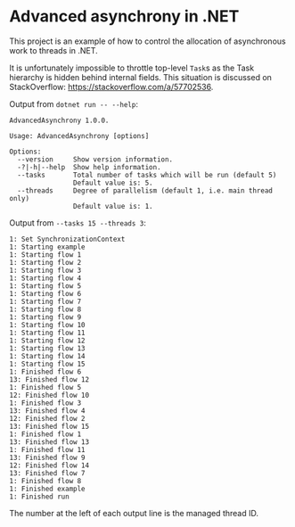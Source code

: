 # Advanced asynchrony in .NET

This project is an example of how to control the allocation of asynchronous work to threads in .NET.

It is unfortunately impossible to throttle top-level `Task`s as the Task hierarchy is hidden behind internal fields.
This situation is discussed on StackOverflow: https://stackoverflow.com/a/57702536.

Output from `dotnet run -- --help`:

```
AdvancedAsynchrony 1.0.0.

Usage: AdvancedAsynchrony [options]

Options:
  --version     Show version information.
  -?|-h|--help  Show help information.
  --tasks       Total number of tasks which will be run (default 5)
                Default value is: 5.
  --threads     Degree of parallelism (default 1, i.e. main thread only)
                Default value is: 1.
```

Output from `--tasks 15 --threads 3`:

```
1: Set SynchronizationContext
1: Starting example
1: Starting flow 1
1: Starting flow 2
1: Starting flow 3
1: Starting flow 4
1: Starting flow 5
1: Starting flow 6
1: Starting flow 7
1: Starting flow 8
1: Starting flow 9
1: Starting flow 10
1: Starting flow 11
1: Starting flow 12
1: Starting flow 13
1: Starting flow 14
1: Starting flow 15
1: Finished flow 6
13: Finished flow 12
1: Finished flow 5
12: Finished flow 10
1: Finished flow 3
13: Finished flow 4
12: Finished flow 2
13: Finished flow 15
1: Finished flow 1
13: Finished flow 13
1: Finished flow 11
13: Finished flow 9
12: Finished flow 14
13: Finished flow 7
1: Finished flow 8
1: Finished example
1: Finished run
```

The number at the left of each output line is the managed thread ID.
